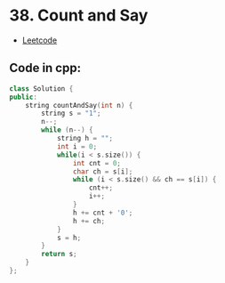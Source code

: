# 38. Count and Say
- [Leetcode](https://leetcode.com/problems/count-and-say/description/?envType=daily-question&envId=2025-04-18)
## Code in cpp:
```cpp
class Solution {
public:
    string countAndSay(int n) {
        string s = "1";
        n--;
        while (n--) {
            string h = "";
            int i = 0;
            while(i < s.size()) {
                int cnt = 0;
                char ch = s[i];
                while (i < s.size() && ch == s[i]) {
                    cnt++;
                    i++;
                }
                h += cnt + '0';
                h += ch;
            }
            s = h;
        }
        return s;
    }
};
```
